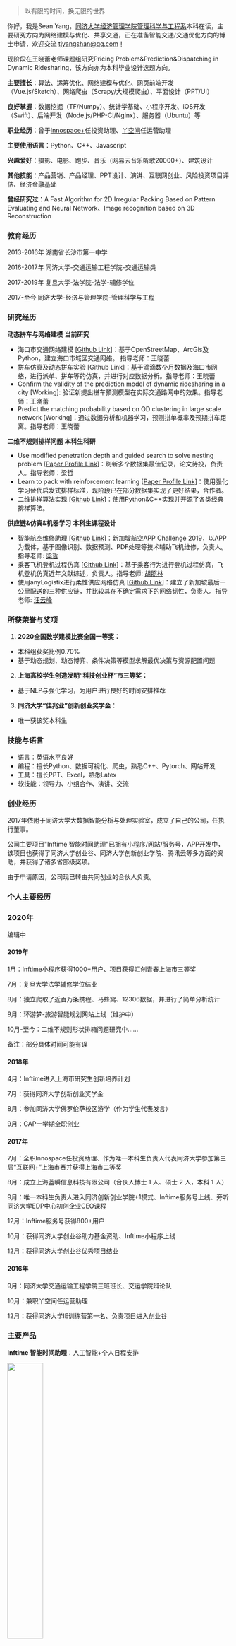 > 以有限的时间，换无限的世界

你好，我是Sean Yang，[同济大学经济管理学院管理科学与工程系](http://sem.tongji.edu.cn/semch/学术科研/管理科学与工程系)本科在读，主要研究方向为网络建模与优化、共享交通，正在准备智能交通/交通优化方向的博士申请，欢迎交流 tjyangshan@qq.com！

现阶段在王晓蕾老师课题组研究Pricing Problem&Prediction&Dispatching in Dynamic Ridesharing，该方向亦为本科毕业设计选题方向。

**主要擅长**：算法、运筹优化、网络建模与优化、网页前端开发（Vue.js/Sketch）、网络爬虫（Scrapy/大规模爬虫）、平面设计（PPT/UI）

**良好掌握**：数据挖掘（TF/Numpy）、统计学基础、小程序开发、iOS开发（Swift）、后端开发（Node.js/PHP-CI/Nginx）、服务器（Ubuntu）等

**职业经历**：曾于[Innospace+](http://www.innospaceplus.com.cn)任投资助理、[丫空间](http://www.yaspace.cn)任运营助理

**主要使用语言**：Python、C++、Javascript

**兴趣爱好**：摄影、电影、跑步、音乐（网易云音乐听歌20000+）、建筑设计

**其他技能**：产品营销、产品经理、PPT设计、演讲、互联网创业、风险投资项目评估、经济金融基础

**曾经研究过**：A Fast Algorithm for 2D Irregular Packing Based on Pattern Evaluating and Neural Network、Image recognition based on 3D Reconstruction

### 教育经历

2013-2016年 湖南省长沙市第一中学

2016-2017年 同济大学-交通运输工程学院-交通运输类

2017-2019年 复旦大学-法学院-法学-辅修学位

2017-至今 同济大学-经济与管理学院-管理科学与工程

### **研究经历**

**动态拼车与网络建模**                                                   **当前研究**

- 海口市交通网络建模 [[Github Link](https://github.com/seanys/Haikou-Network)]：基于OpenStreetMap、ArcGis及Python，建立海口市城区交通网络。 指导老师：王晓蕾
- 拼车仿真及动态拼车实验 [Github Link]：基于滴滴数个月数据及海口市网络，进行派单、拼车等的仿真，并进行对应数据分析。指导老师：王晓蕾
- Confirm the validity of the prediction model of dynamic ridesharing in a city [Working]: 验证新提出拼车预测模型在实际交通路网中的效果。指导老师：王晓蕾
- Predict the matching probability based on OD clustering in large scale network [Working]：通过数据分析和机器学习，预测拼单概率及预期拼车距离。指导老师：王晓蕾

**二维不规则排样问题**                                                 **本科生科研**

- Use modified penetration depth and guided search to solve nesting problem [[Paper Profile Link](https://github.com/seanys/Use-Modified-Penetration-Depth-and-Guided-Search-to-Solve-Nesting-Problem)]：刷新多个数据集最佳记录，论文待投，负责人。指导老师：梁哲
- Learn to pack with reinforcement learning [[Paper Profile Link](https://github.com/seanys/Learn-to-Pack)]：使用强化学习替代启发式排样标准，现阶段已在部分数据集实现了更好结果，合作者。
- 二维排样算法实现 [[Github Link](https://github.com/seanys/2D-Irregular-Packing-Algorithm)]：使用Python&C++实现并开源了各类经典排样算法。

**供应链&仿真&机器学习**                                          **本科生课程设计**

- 智能航空维修助理 [[Github Link](https://github.com/seanys/Aircraft-Maintenance-Brain-Demo)]：新加坡航空APP Challenge 2019，以APP为载体，基于图像识别、数据预测、PDF处理等技术辅助飞机维修，负责人。 指导老师: [梁哲](http://www.apple.com/cn) 
- 乘客飞机登机过程仿真 [[Github Link](https://github.com/seanys/Boarding-Simulation)]：基于乘客行为进行登机过程仿真，飞机登机仿真近年文献综述，负责人。指导老师: [胡照林](https://sem.tongji.edu.cn/semch/15347.html) 
- 使用anyLogistix进行柔性供应网络仿真 [[Github Link](https://github.com/seanys/Use-anyLogistixPLE-to-Simulate-Flexible-Production-Networks)]：建立了新加坡最后一公里配送的三种供应链，并比较其在不确定需求下的网络韧性，负责人。指导老师: [汪云峰](https://sem.tongji.edu.cn/semch/15133.html)

### **所获荣誉与奖项**

1. **2020全国数学建模比赛全国一等奖：**

- 本科组获奖比例0.70%
- 基于动态规划、动态博弈、条件决策等模型求解最优决策与资源配置问题

2. **上海高校学生创造发明“科技创业杯”市三等奖：**

- 基于NLP与强化学习，为用户进行良好的时间安排推荐

3. **同济大学“佳兆业”创新创业奖学金**：

- 唯一获该奖本科生

### **技能与语言**

- 语言：英语水平良好
- 编程：擅长Python、数据可视化、爬虫，熟悉C++、Pytorch、网站开发
- 工具：擅长PPT、Excel，熟悉Latex
- 软技能：领导力、小组合作、演讲、交流



### 创业经历

2017年依附于同济大学大数据智能分析与处理实验室，成立了自己的公司，任执行董事。

公司主要项目"Inftime 智能时间助理"已拥有小程序/网站/服务号，APP开发中，该项目也获得了同济大学创业谷、同济大学创新创业学院、腾讯云等多方面的资助，并获得了诸多省部级奖项。

由于申请原因，公司现已转由共同创业的合伙人负责。

### 个人主要经历

### 2020年

编辑中

#### 2019年

1月：Inftime小程序获得1000+用户、项目获得汇创青春上海市三等奖

7月：复旦大学法学辅修学位结业

8月：独立爬取了近百万条携程、马蜂窝、12306数据，并进行了简单分析统计

9月：环游梦-旅游智能规划网站上线（维护中）

10月-至今：二维不规则形状排箱问题研究中......

备注：部分具体时间可能有误

#### 2018年

4月：Inftime进入上海市研究生创新培养计划

7月：获得同济大学创新创业奖学金

8月：参加同济大学佛罗伦萨校区游学（作为学生代表发言）

9月：GAP一学期全职创业

#### 2017年

7月：全职Innospace任投资助理、作为唯一本科生负责人代表同济大学参加第三届“互联网+”上海市赛并获得上海市二等奖

8月：成立上海蓝瞬信息科技有限公司（合伙人博士 1 人、硕士 2 人，本科 1 人）

9月：唯一本科生负责人进入同济创新创业学院+1模式、Inftime服务号上线、旁听同济大学EDP中心初创企业CEO课程

12月：Inftime服务号获得800+用户

10月：获得同济大学创业谷助力基金资助、Inftime小程序上线

12月：获得同济大学创业谷优秀项目结业

#### 2016年

9月：同济大学交通运输工程学院三班班长、交运学院辩论队

10月：兼职丫空间任运营助理

12月：获得同济大学IE训练营第一名、负责项目进入创业谷

### 主要产品

**Inftime 智能时间助理**：人工智能+个人日程安排

<img src="https://tva1.sinaimg.cn/large/006y8mN6ly1g81frdt5wrj30ku112gmv.jpg" style="width:40%"/>

**环游梦/规划猫**：行程智能规划服务提供商，网站维护中

<img src="https://tva1.sinaimg.cn/large/006y8mN6ly1g81fsebkukj30ih0wuadp.jpg" style="width:40%;"/>

![5431571314074_.pic_hd](https://tva1.sinaimg.cn/large/006y8mN6ly1g81gekfnw3j31d90u01be.jpg)

**航空智能维护系统**：未正式上线

<img src="https://tva1.sinaimg.cn/large/006y8mN6ly1g81gj6do38j30wu0ihgnz.jpg" />

<img src="https://tva1.sinaimg.cn/large/006y8mN6ly1g81ghjvqnjj30lc0sg763.jpg" style="width:50%">

### 设计作品（PPT）

<img src="https://tva1.sinaimg.cn/large/006y8mN6ly1g81hv0xm83j31hf0u0aep.jpg">

<img src="https://tva1.sinaimg.cn/large/006y8mN6ly1g81hvczl6aj31hp0u0n2o.jpg">

<img src="https://tva1.sinaimg.cn/large/006y8mN6ly1g81htzh2y9j31hh0u0npd.jpg">